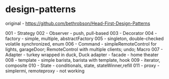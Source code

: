 # design-patterns


original - https://github.com/bethrobson/Head-First-Design-Patterns

001 - Strategy
002 - Observer - push, pull-based
003 - Decorator
004 - factory - simple, multiple, abstractFactory
005 - singleton, double-checked volatile synchronized, enum
006 - Command - simpleRemoteControl for lights, garageDoor; RemoteControl with multiple clients; undo; Macro
007 - Adapter - turkey wrapped in duck, Duck adapter
    - facade - home theater
008 - template - simple barista, barista with template, hook
009 - iterator, composite
010 - State - conditionals, state, stateWinner,refill
011 - proxy - simplermi, remoteproxy - not working